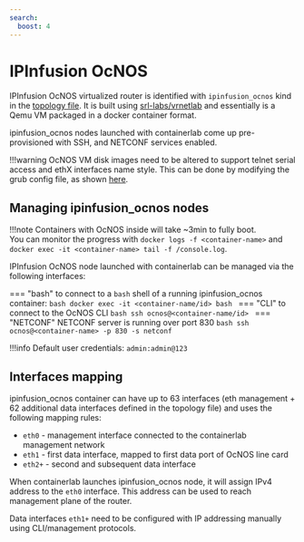 ```yaml
---
search:
  boost: 4
---
```

# IPInfusion OcNOS

IPInfusion OcNOS virtualized router is identified with `ipinfusion_ocnos` kind in the [topology file](../topo-def-file.md). It is built using [srl-labs/vrnetlab](https://github.com/srl-labs/vrnetlab/tree/master/ocnos) and essentially is a Qemu VM packaged in a docker container format.

ipinfusion_ocnos nodes launched with containerlab come up pre-provisioned with SSH, and NETCONF services enabled.

!!!warning
    OcNOS VM disk images need to be altered to support telnet serial access and ethX interfaces name style. This can be done by modifying the grub config file, as shown [here](https://github.com/srl-labs/vrnetlab/pull/99).

## Managing ipinfusion_ocnos nodes

!!!note
    Containers with OcNOS inside will take ~3min to fully boot.  
    You can monitor the progress with `docker logs -f <container-name>` and `docker exec -it <container-name> tail -f /console.log`.

IPInfusion OcNOS node launched with containerlab can be managed via the following interfaces:

=== "bash"
    to connect to a `bash` shell of a running ipinfusion_ocnos container:
    ```bash
    docker exec -it <container-name/id> bash
    ```
=== "CLI"
    to connect to the OcNOS CLI
    ```bash
    ssh ocnos@<container-name/id>
    ```
=== "NETCONF"
    NETCONF server is running over port 830
    ```bash
    ssh ocnos@<container-name> -p 830 -s netconf
    ```

!!!info
    Default user credentials: `admin:admin@123`

## Interfaces mapping

ipinfusion_ocnos container can have up to 63 interfaces (eth management + 62 additional data interfaces defined in the topology file) and uses the following mapping rules:

* `eth0` - management interface connected to the containerlab management network
* `eth1` - first data interface, mapped to first data port of OcNOS line card
* `eth2+` - second and subsequent data interface

When containerlab launches ipinfusion_ocnos node, it will assign IPv4 address to the `eth0` interface. This address can be used to reach management plane of the router.

Data interfaces `eth1+` need to be configured with IP addressing manually using CLI/management protocols.
